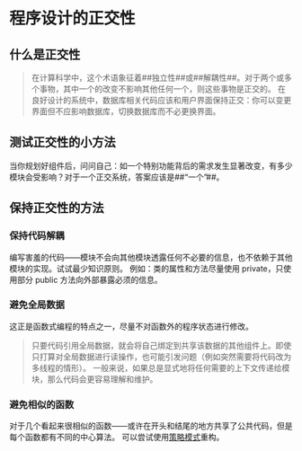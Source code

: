 # 程序设计的正交性

## 什么是正交性

> 在计算科学中，这个术语象征着##独立性##或##解耦性##。对于两个或多个事物，其中一个的改变不影响其他任何一个，则这些事物是正交的。
> 在良好设计的系统中，数据库相关代码应该和用户界面保持正交：你可以变更界面但不应影响数据库，切换数据库而不必更换界面。

## 测试正交性的小方法

当你规划好组件后，问问自己：如一个特别功能背后的需求发生显著改变，有多少模块会受影响？对于一个正交系统，答案应该是##“一个”##。

## 保持正交性的方法

### 保持代码解耦

编写害羞的代码——模块不会向其他模块透露任何不必要的信息，也不依赖于其他模块的实现。试试最少知识原则。
例如：类的属性和方法尽量使用 private，只使用部分 public 方法向外部暴露必须的信息。

### 避免全局数据

这正是函数式编程的特点之一，尽量不对函数外的程序状态进行修改。

> 只要代码引用全局数据，就会将自己绑定到共享该数据的其他组件上。即使只打算对全局数据进行读操作，也可能引发问题（例如突然需要将代码改为多线程的情形）。
> 一般来说，如果总是显式地将任何需要的上下文传递给模块，那么代码会更容易理解和维护。

### 避免相似的函数

对于几个看起来很相似的函数——或许在开头和结尾的地方共享了公共代码，但是每个函数都有不同的中心算法。
可以尝试使用[策略模式](读书笔记/重构-改善既有的代码设计/枚举变继承，状态代多态.md)重构。
